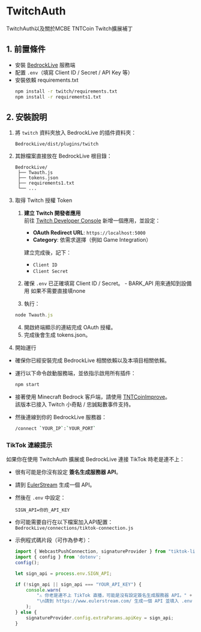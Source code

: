 # TwitchAuth
TwitchAuth以及關於MCBE TNTCoin Twitch擴展補丁


## 1. 前置條件
- 安裝 [BedrockLive](https://github.com/rqinix/BedrockLive) 服務端
- 配置 `.env`（填寫 Client ID / Secret / API Key 等）
- 安裝依賴 requirements.txt
  ```bash
  npm install -r twitch/requirements.txt
  npm install -r requirements1.txt
  ```
  
## 2. 安裝說明
1. 將 `twitch` 資料夾放入 BedrockLive 的插件資料夾：
   ```text
   BedrockLive/dist/plugins/twitch
   ```
   
2.	其餘檔案直接放在 BedrockLive 根目錄：
    ```
    BedrockLive/
     ├── Twauth.js
     ├── tokens.json
     ├── requirements1.txt
     └── ...
    ```
3. 取得 Twitch 授權 Token
   1. **建立 Twitch 開發者應用**  
      前往 [Twitch Developer Console](https://dev.twitch.tv/console/apps) 新增一個應用，並設定：
      - **OAuth Redirect URL**: `https://localhost:5000`
      - **Category**: 依需求選擇（例如 Game Integration）

      建立完成後，記下：
      - `Client ID`
      - `Client Secret`
	 2.	確保 `.env` 已正確填寫 Client ID / Secret。
       - BARK_API 用來通知到設備用 如果不需要直接填none	
	 4.	執行：
      ```js
      node Twauth.js
      ```
     4.	開啟終端顯示的連結完成 OAuth 授權。
	 5.	完成後會生成 tokens.json。

 4. 開始運行

   - 確保你已經安裝完成 BedrockLive 相關依賴以及本項目相關依賴。
   - 運行以下命令啟動服務端，並依指示啟用所有插件：
     ```bash
     npm start
     ```
   - 接著使用 Minecraft Bedrock 客戶端，請使用 [TNTCoinImprove](https://github.com/TwhomeGH/TNTCoinImprove)。  
     該版本已接入 Twitch 小奇點 / 忠誠點數事件支持。

   - 然後連線到你的 BedrockLive 服務器：
     ```bash
     /connect `YOUR_IP`:`YOUR_PORT`
     ```


### TikTok 連線提示

如果你在使用 TwitchAuth 擴展或 BedrockLive 連接 TikTok 時老是連不上：

- 很有可能是你沒有設定 **簽名生成服務器 API**。
- 請到 [EulerStream](https://www.eulerstream.com/) 生成一個 API。
- 然後在 `.env` 中設定：
  ```env
  SIGN_API=你的_API_KEY

- 你可能需要自行在以下檔案加入API配置：`BedrockLive/connections/tiktok-connection.js`
- 示例程式碼片段（可作為參考）：

	```javascript
	import { WebcastPushConnection, signatureProvider } from "tiktok-live-connector";
	import { config } from 'dotenv';
	config();
	
	let sign_api = process.env.SIGN_API;
	
	if (!sign_api || sign_api === "YOUR_API_KEY") {
	    console.warn(
	        "⚠️ 你老是連不上 TikTok 直播，可能是沒有設定簽名生成服務器 API。" +
	        "\n請到 https://www.eulerstream.com/ 生成一個 API 並填入 .env 的 SIGN_API 中。"
	    );
	} else {
	    signatureProvider.config.extraParams.apiKey = sign_api;
	}
	```
